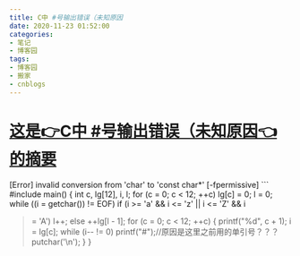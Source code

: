 ```yaml
---
title: C中 #号输出错误（未知原因
date: 2020-11-23 01:52:00
categories:
- 笔记
- 博客园
tags:
- 博客园
- 搬家
- cnblogs
---
```

# [这是👉C中 #号输出错误（未知原因👈的摘要](../../../../2020/11/23/cnblog_14022962/)
<!--more-->
[Error] invalid conversion from 'char' to 'const char*' [-fpermissive] ```
#include  main() { int c, lg[12], i, l; for (c = 0; c < 12; ++c) lg[c] = 0; l
= 0; while ((i = getchar()) != EOF) if (i >= 'a' && i <= 'z' || i <= 'Z' && i
>= 'A') l++; else ++lg[l - 1]; for (c = 0; c < 12; ++c) { printf("%d", c + 1);
i = lg[c]; while (i-- != 0) printf("#");//原因是这里之前用的单引号？？？ putchar('\n'); } }
```


